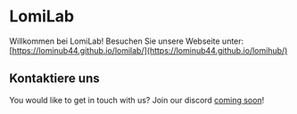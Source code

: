 # LomiLab

Willkommen bei LomiLab! Besuchen Sie unsere Webseite unter: [https://lominub44.github.io/lomilab/](https://lominub44.github.io/lomihub/)

## Kontaktiere uns

You would like to get in touch with us? Join our discord [coming soon](https://comingsoon.com)!
